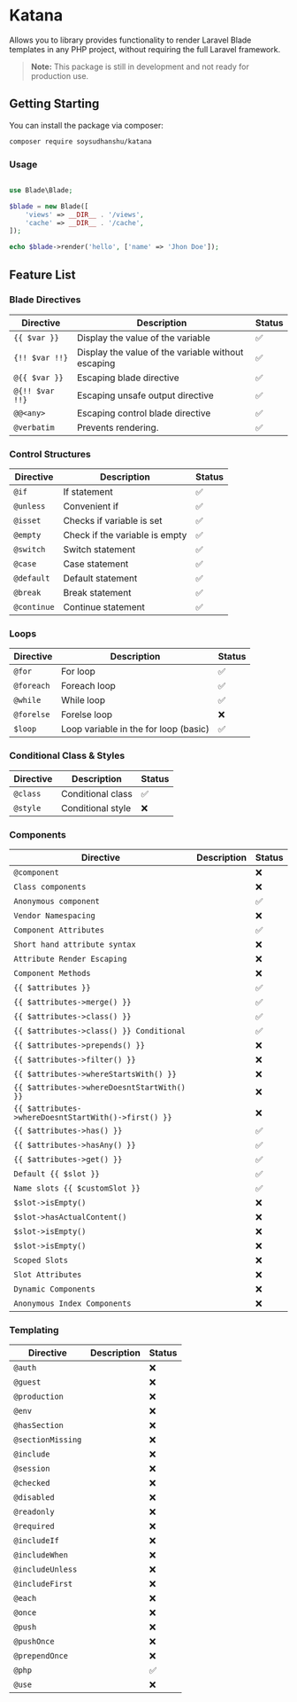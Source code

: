 # Katana

Allows you to library provides functionality to render Laravel Blade templates in any PHP project, without requiring the full Laravel framework.

> **Note:** This package is still in development and not ready for production use.

## Getting Starting

You can install the package via composer:

```bash
composer require soysudhanshu/katana
```

### Usage

```php

use Blade\Blade;

$blade = new Blade([
    'views' => __DIR__ . '/views',
    'cache' => __DIR__ . '/cache',
]);

echo $blade->render('hello', ['name' => 'Jhon Doe']);
```

## Feature List

### Blade Directives

| Directive       | Description                                        | Status |
| --------------- | -------------------------------------------------- | ------ |
| `{{ $var }}`    | Display the value of the variable                  | ✅     |
| `{!! $var !!}`  | Display the value of the variable without escaping | ✅     |
| `@{{ $var }}`   | Escaping blade directive                           | ✅     |
| `@{!! $var !!}` | Escaping unsafe output directive                   | ✅     |
| `@@<any>`       | Escaping control blade directive                   | ✅     |
| `@verbatim`     | Prevents rendering.                                | ✅     |

### Control Structures

| Directive   | Description                    | Status |
| ----------- | ------------------------------ | ------ |
| `@if`       | If statement                   | ✅     |
| `@unless`   | Convenient if                  | ✅     |
| `@isset`    | Checks if variable is set      | ✅     |
| `@empty`    | Check if the variable is empty | ✅     |
| `@switch`   | Switch statement               | ✅     |
| `@case`     | Case statement                 | ✅     |
| `@default`  | Default statement              | ✅     |
| `@break`    | Break statement                | ✅     |
| `@continue` | Continue statement             | ✅     |

### Loops

| Directive  | Description                           | Status |
| ---------- | ------------------------------------- | ------ |
| `@for`     | For loop                              | ✅     |
| `@foreach` | Foreach loop                          | ✅     |
| `@while`   | While loop                            | ✅     |
| `@forelse` | Forelse loop                          | ❌     |
| `$loop`    | Loop variable in the for loop (basic) | ✅     |

### Conditional Class & Styles

| Directive | Description       | Status |
| --------- | ----------------- | ------ |
| `@class`  | Conditional class | ✅     |
| `@style`  | Conditional style | ❌     |

### Components

| Directive                                            | Description | Status |
| ---------------------------------------------------- | ----------- | ------ |
| `@component`                                         |             | ❌     |
| `Class components`                                   |             | ❌     |
| `Anonymous component`                                |             | ✅     |
| `Vendor Namespacing`                                 |             | ❌     |
| `Component Attributes`                               |             | ✅     |
| `Short hand attribute syntax`                        |             | ❌     |
| `Attribute Render Escaping`                          |             | ❌     |
| `Component Methods`                                  |             | ❌     |
| `{{ $attributes }}`                                  |             | ✅     |
| `{{ $attributes->merge() }}`                         |             | ✅     |
| `{{ $attributes->class() }}`                         |             | ✅     |
| `{{ $attributes->class() }} Conditional`             |             | ✅     |
| `{{ $attributes->prepends() }}`                      |             | ❌     |
| `{{ $attributes->filter() }}`                        |             | ❌     |
| `{{ $attributes->whereStartsWith() }}`               |             | ❌     |
| `{{ $attributes->whereDoesntStartWith() }}`          |             | ❌     |
| `{{ $attributes->whereDoesntStartWith()->first() }}` |             | ❌     |
| `{{ $attributes->has() }}`                           |             | ✅     |
| `{{ $attributes->hasAny() }}`                        |             | ✅     |
| `{{ $attributes->get() }}`                           |             | ✅     |
| `Default {{ $slot }}`                                |             | ✅     |
| `Name slots {{ $customSlot }}`                       |             | ✅     |
| `$slot->isEmpty()`                                   |             | ❌     |
| `$slot->hasActualContent()`                          |             | ❌     |
| `$slot->isEmpty()`                                   |             | ❌     |
| `$slot->isEmpty()`                                   |             | ❌     |
| `Scoped Slots`                                       |             | ❌     |
| `Slot Attributes`                                    |             | ❌     |
| `Dynamic Components`                                 |             | ❌     |
| `Anonymous Index Components`                         |             | ❌     |

### Templating

| Directive         | Description | Status |
| ----------------- | ----------- | ------ |
| `@auth`           |             | ❌     |
| `@guest`          |             | ❌     |
| `@production`     |             | ❌     |
| `@env`            |             | ❌     |
| `@hasSection`     |             | ❌     |
| `@sectionMissing` |             | ❌     |
| `@include`        |             | ❌     |
| `@session`        |             | ❌     |
| `@checked`        |             | ❌     |
| `@disabled`       |             | ❌     |
| `@readonly`       |             | ❌     |
| `@required`       |             | ❌     |
| `@includeIf`      |             | ❌     |
| `@includeWhen`    |             | ❌     |
| `@includeUnless`  |             | ❌     |
| `@includeFirst`   |             | ❌     |
| `@each`           |             | ❌     |
| `@once`           |             | ❌     |
| `@push`           |             | ❌     |
| `@pushOnce`       |             | ❌     |
| `@prependOnce`    |             | ❌     |
| `@php`            |             | ✅     |
| `@use`            |             | ❌     |
